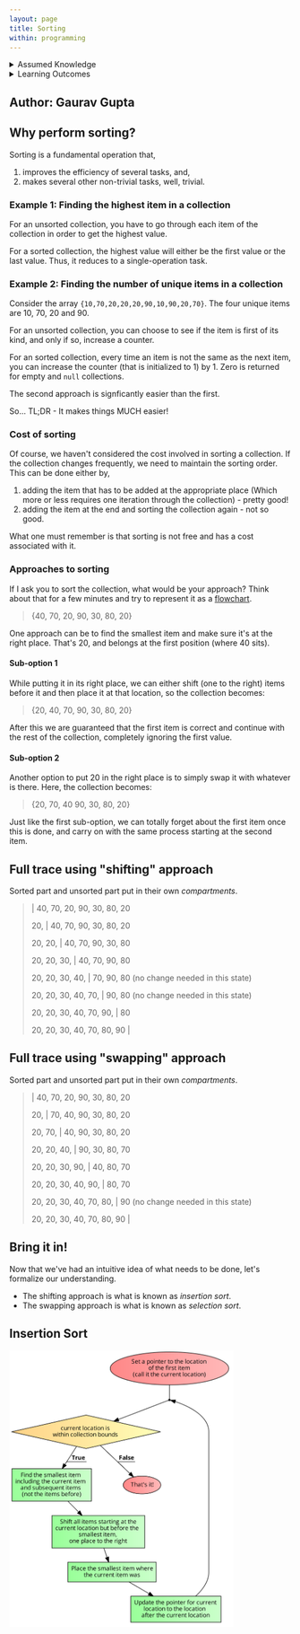 ```yaml
---
layout: page
title: Sorting
within: programming
---
```


<details class="prereq" markdown="1"><summary>Assumed Knowledge</summary>

  * <a href="functions">Functions</a>
  * <a href="compositedata">Composite Data (Arrays)</a>
  * <a href="classesarrayofobjects">Classes</a>
  * <a href="lists">ArrayLists</a>
</details>

<details class="outcomes" markdown="1"><summary>Learning Outcomes</summary>

  * Understand why data needs to be sorted
  * Understand how data can be sorted
</details>

## Author: Gaurav Gupta

## Why perform sorting?

Sorting is a fundamental operation that,

1. improves the efficiency of several tasks, and, 
2. makes several other non-trivial tasks, well, trivial.

### Example 1: Finding the highest item in a collection

For an unsorted collection, you have to go through each item of the collection in order to get the highest value. 

For a sorted collection, the highest value will either be the first value or the last value. Thus, it reduces to a single-operation task.

### Example 2: Finding the number of unique items in a collection

Consider the array `{10,70,20,20,20,90,10,90,20,70}`. The four unique items are 10, 70, 20 and 90.

For an unsorted collection, you can choose to see if the item is first of its kind, and only if so, increase a counter.

For an sorted collection, every time an item is not the same as the next item, you can increase the counter (that is initialized to 1) by 1. Zero is returned for empty and `null` collections.

The second approach is signficantly easier than the first.

So... TL;DR - It makes things MUCH easier!

### Cost of sorting

Of course, we haven't considered the cost involved in sorting a collection. If the collection changes frequently, we need to maintain the sorting order. This can be done either by,

1. adding the item that has to be added at the appropriate place (Which more or less requires one iteration through the collection) - pretty good!
2. adding the item at the end and sorting the collection again - not so good.

What one must remember is that sorting is not free and has a cost associated with it.

### Approaches to sorting

If I ask you to sort the collection, what would be your approach? Think about that for a few minutes and try to represent it as a [flowchart](https://www.code2flow.com).

> {40, 70, 20, 90, 30, 80, 20}

One approach can be to find the smallest item and make sure it's at the right place. That's 20, and belongs at the first position (where 40 sits). 

#### Sub-option 1

While putting it in its right place, we can either shift (one to the right) items before it and then place it at that location, so the collection becomes:

> {20, 40, 70, 90, 30, 80, 20}

After this we are guaranteed that the first item is correct and continue with the rest of the collection, completely ignoring the first value.

#### Sub-option 2

Another option to put 20 in the right place is to simply swap it with whatever is there. Here, the collection becomes:

> {20, 70, 40 90, 30, 80, 20}

Just like the first sub-option, we can totally forget about the first item once this is done, and carry on with the same process starting at the second item.

## Full trace using "shifting" approach

Sorted part and unsorted part put in their own *compartments*.

> | 40, 70, 20, 90, 30, 80, 20
> 
> 20, | 40, 70, 90, 30, 80, 20
> 
> 20, 20, | 40, 70, 90, 30, 80
> 
> 20, 20, 30, | 40, 70, 90, 80
> 
> 20, 20, 30, 40, | 70, 90, 80 (no change needed in this state)
> 
> 20, 20, 30, 40, 70, | 90, 80 (no change needed in this state)
> 
> 20, 20, 30, 40, 70, 90, | 80
> 
> 20, 20, 30, 40, 70, 80, 90 |


## Full trace using "swapping" approach

Sorted part and unsorted part put in their own *compartments*.

> | 40, 70, 20, 90, 30, 80, 20
>
> 20, | 70, 40, 90, 30, 80, 20
>
> 20, 70, | 40, 90, 30, 80, 20
>
> 20, 20, 40, | 90, 30, 80, 70
>
> 20, 20, 30, 90, | 40, 80, 70
>
> 20, 20, 30, 40, 90, | 80, 70
>
> 20, 20, 30, 40, 70, 80, | 90 (no change needed in this state)
>
> 20, 20, 30, 40, 70, 80, 90 | 


## Bring it in!

Now that we've had an intuitive idea of what needs to be done, let's formalize our understanding.

- The shifting approach is what is known as *insertion sort*.
- The swapping approach is what is known as *selection sort*.

## Insertion Sort

<img src = "./assets/images/insertionSort.png" width = 400>


